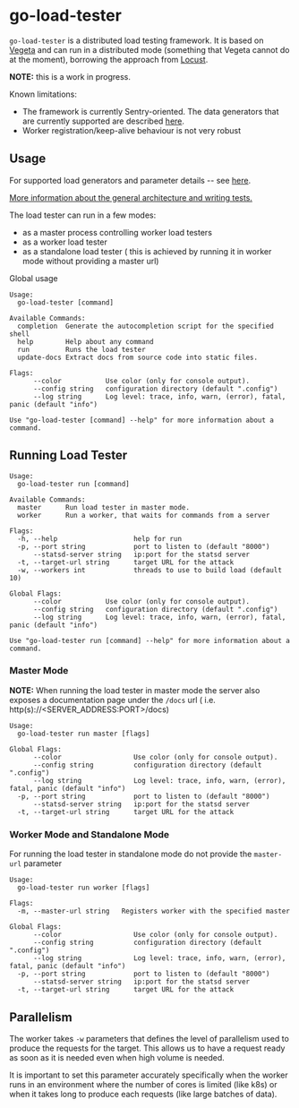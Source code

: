 # go-load-tester

`go-load-tester` is a distributed load testing framework. It is based on [Vegeta](https://github.com/tsenart/vegeta) and can run in a distributed mode (something that Vegeta cannot do at the moment), borrowing the approach from [Locust](https://github.com/locustio/locust/).

**NOTE:** this is a work in progress.

Known limitations:

- The framework is currently Sentry-oriented. The data generators that are currently supported are described [here](docs/TestFormat.md#tests).
- Worker registration/keep-alive behaviour is not very robust

## Usage

For supported load generators and parameter details -- see [here](docs/TestFormat.md).

[More information about the general architecture and writing tests.](docs/Writing-tests.md)

The load tester can run in a few modes:

- as a master process controlling worker load testers
- as a worker load tester
- as a standalone load tester ( this is achieved by running it in worker mode without providing a master url)

Global usage

```
Usage:
  go-load-tester [command]

Available Commands:
  completion  Generate the autocompletion script for the specified shell
  help        Help about any command
  run         Runs the load tester
  update-docs Extract docs from source code into static files.

Flags:
      --color           Use color (only for console output).
      --config string   configuration directory (default ".config")
      --log string      Log level: trace, info, warn, (error), fatal, panic (default "info")

Use "go-load-tester [command] --help" for more information about a command.

```

## Running Load Tester

```
Usage:
  go-load-tester run [command]

Available Commands:
  master      Run load tester in master mode.
  worker      Run a worker, that waits for commands from a server

Flags:
  -h, --help                   help for run
  -p, --port string            port to listen to (default "8000")
      --statsd-server string   ip:port for the statsd server
  -t, --target-url string      target URL for the attack
  -w, --workers int            threads to use to build load (default 10)

Global Flags:
      --color           Use color (only for console output).
      --config string   configuration directory (default ".config")
      --log string      Log level: trace, info, warn, (error), fatal, panic (default "info")

Use "go-load-tester run [command] --help" for more information about a command.
```

### Master Mode

**NOTE:** When running the load tester in master mode the server also exposes a documentation page under
the `/docs` url ( i.e. http(s)://<SERVER_ADDRESS:PORT>/docs)

```
Usage:
  go-load-tester run master [flags]

Global Flags:
      --color                  Use color (only for console output).
      --config string          configuration directory (default ".config")
      --log string             Log level: trace, info, warn, (error), fatal, panic (default "info")
  -p, --port string            port to listen to (default "8000")
      --statsd-server string   ip:port for the statsd server
  -t, --target-url string      target URL for the attack

```

### Worker Mode and Standalone Mode

For running the load tester in standalone mode do not provide the `master-url` parameter

```
Usage:
  go-load-tester run worker [flags]

Flags:
  -m, --master-url string   Registers worker with the specified master

Global Flags:
      --color                  Use color (only for console output).
      --config string          configuration directory (default ".config")
      --log string             Log level: trace, info, warn, (error), fatal, panic (default "info")
  -p, --port string            port to listen to (default "8000")
      --statsd-server string   ip:port for the statsd server
  -t, --target-url string      target URL for the attack

```

## Parallelism

The worker takes `-w` parameters that defines the level of parallelism used to
produce the requests for the target. This allows us to have a request ready as
soon as it is needed even when high volume is needed.

It is important to set this parameter accurately specifically when the worker
runs in an environment where the number of cores is limited (like k8s) or when
it takes long to produce each requests (like large batches of data).
